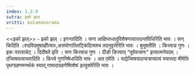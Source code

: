 ```yaml
---
index: 1.2.9
sutra: इको झल्
vritti: balamanorama
---
```


<<इको झल्>> - इको झल् । इगन्तादिति । सना आक्षिप्तधातुविशेषणत्वात्तदन्तविधिरिति भावः । सन् किदिति ।रुदविदमुषग्रही॑त्यतः,असंयोगाल्लिट्कि॑दित्यश्च तदनुवृत्तेरिति भावः । बुभूषतीति । कित्त्वान्न गुणः । इकः परत्वान्नेट् । दिदीषते इति । सनः कित्त्वान्न गुणः । दीङो ङित्त्वात् "पूर्ववत्सनः" इत्यात्मनेपदम् । एज्विषयत्वाभवादिति । कित्त्वे गुणनिषेधादिति भावः । अत एवेति । यद्येज्विषयादन्यत्राप्यात्वं स्यात्तदा मीमेति पृथग्ग्रहणमनर्थकं स्यात्,गामादाग्रहणेष्विशेषः॑ इत्युक्तेरिति भावः ।